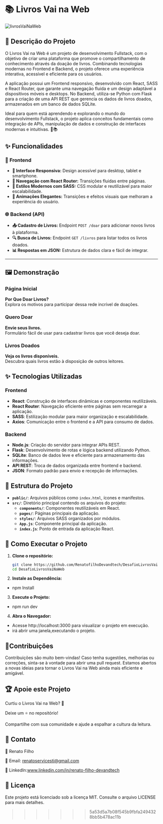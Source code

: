 # 📚 Livros Vai na Web

![livrosVaiNaWeb](https://github.com/user-attachments/assets/737a88eb-ec96-4063-9ad7-35557d691175)

## 🌟 Descrição do Projeto
O Livros Vai na Web é um projeto de desenvolvimento Fullstack, com o objetivo de criar uma plataforma que promove o compartilhamento de conhecimento através da doação de livros. Combinando tecnologias modernas no Frontend e Backend, o projeto oferece uma experiência interativa, acessível e eficiente para os usuários.

A aplicação possui um Frontend responsivo, desenvolvido com React, SASS e React Router, que garante uma navegação fluida e um design adaptável a dispositivos móveis e desktops. No Backend, utiliza-se Python com Flask para a criação de uma API REST que gerencia os dados de livros doados, armazenados em um banco de dados SQLite.

Ideal para quem está aprendendo e explorando o mundo do desenvolvimento Fullstack, o projeto aplica conceitos fundamentais como integração de APIs, manipulação de dados e construção de interfaces modernas e intuitivas. 🚀📚

## ✨ Funcionalidades

### 🌟 **Frontend**
- **📱 Interface Responsiva:** Design acessível para desktop, tablet e smartphone.
- **🔗 Navegação com React Router:** Transições fluidas entre páginas.
- **🎨 Estilos Modernos com SASS:** CSS modular e reutilizável para maior escalabilidade.
- **💫 Animações Elegantes:** Transições e efeitos visuais que melhoram a experiência do usuário.

### 🌐 **Backend (API)**
- **📤 Cadastro de Livros:** Endpoint `POST /doar` para adicionar novos livros à plataforma.
- **🔍 Busca de Livros:** Endpoint `GET /livros` para listar todos os livros doados.
- **📊 Respostas em JSON:** Estrutura de dados clara e fácil de integrar.

---

## 🖼️ Demonstração

### Página Inicial
**Por Que Doar Livros?**  
Explora os motivos para participar dessa rede incrível de doações.

### Quero Doar
**Envie seus livros.**  
Formulário fácil de usar para cadastrar livros que você deseja doar.

### Livros Doados
**Veja os livros disponíveis.**  
Descubra quais livros estão à disposição de outros leitores.

## ✨ Tecnologias Utilizadas

### **Frontend**
- **React**: Construção de interfaces dinâmicas e componentes reutilizáveis.  
- **React Router**: Navegação eficiente entre páginas sem recarregar a aplicação.  
- **SASS**: Estilização modular para maior organização e escalabilidade.  
- **Axios**: Comunicação entre o frontend e a API para consumo de dados.

### **Backend**
- **Node.js**: Criação do servidor para integrar APIs REST.  
- **Flask**: Desenvolvimento de rotas e lógica backend utilizando Python.  
- **SQLite**: Banco de dados leve e eficiente para armazenamento das informações.  
- **API REST**: Troca de dados organizada entre frontend e backend.  
- **JSON**: Formato padrão para envio e recepção de informações.

## 📂 Estrutura do Projeto

- **`public/`**: Arquivos públicos como `index.html`, ícones e manifestos.  
- **`src/`**: Diretório principal contendo os arquivos do projeto:  
  - **`components/`**: Componentes reutilizáveis em React.  
  - **`pages/`**: Páginas principais da aplicação.  
  - **`styles/`**: Arquivos SASS organizados por módulos.  
  - **`App.js`**: Componente principal da aplicação.  
  - **`index.js`**: Ponto de entrada da aplicação React.  

## 🚀 Como Executar o Projeto

1. **Clone o repositório:**  
   ```bash
   git clone https://github.com/RenatofilhoDevandtech/DesafioLivrosVaiNaWeb.git
   cd DesafioLivrosVaiNaWeb
2. **Instale as Dependência:**
- npm Install
  
3. **Execute o Projeto:**
- npm run dev
4. **Abra o Navegador:**
- Acesse http://localhost:3000 para visualizar o projeto em execução.
- irá abrir uma janela,executando o projeto.

## 🤝Contribuições

Contribuições são muito bem-vindas! Caso tenha sugestões, melhorias ou correções, sinta-se à vontade para abrir uma pull request.
Estamos abertos a novas ideias para tornar o Livros Vai na Web ainda mais eficiente e amigável.

## 🏆 Apoie este Projeto
Curtiu o Livros Vai na Web? 🌟

Deixe um ⭐ no repositório!

Compartilhe com sua comunidade e ajude a espalhar a cultura da leitura.

## 📧 Contato 

👤 Renato Filho

📧 Email: renatoservicesti@gmail.com

💼 LinkedIn:www.linkedin.com/in/renato-filho-devandtech

 ## 📜 Licença

Este projeto está licenciado sob a licença MIT. Consulte o arquivo LICENSE para mais detalhes.
>>>>>>> 5a53d5a7b08f545b9fbfa2494328bb5b478ac11b
